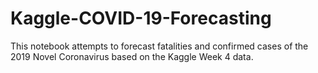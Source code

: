 # Kaggle-COVID-19-Forecasting
This notebook attempts to forecast fatalities and confirmed cases of the 2019 Novel Coronavirus based on the Kaggle Week 4 data.
